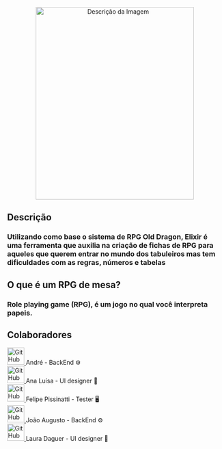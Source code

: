 <div align="center">
  <img src="https://media.discordapp.net/attachments/1114168401686966303/1141218045960925216/Untitled704_20230816005146.png?width=592&height=683" alt="Descrição da Imagem" style="width: 370px; height: 450px;">
</div>

<h2>
  Descrição
</h2>

<h3>
  Utilizando como base o sistema de RPG Old Dragon, Elixir é uma ferramenta que auxilia na criação de fichas de RPG para aqueles que querem entrar no mundo dos tabuleiros mas tem dificuldades com as regras, números e tabelas
</h3>

<h2>
  O que é um RPG de mesa?
</h2>

<h3>
  Role playing game (RPG), é um jogo no qual você interpreta papeis.
</h3>


<h2>
  Colaboradores
</h2>


<a href="https://github.com/Andre-06">
  <img src="https://avatars.githubusercontent.com/u/60292382?v=4" alt="GitHub" style="width:40px; height:40px;" />
</a>
<span class="button-text"> 
  André - BackEnd ⚙️
</span> <br>


<a href="https://github.com/tiredmoth">
  <img src="https://avatars.githubusercontent.com/u/125326119?v=4" alt="GitHub" style="width:40px; height:40px;" />
</a>
<span class="button-text"> 
  Ana Luísa - UI designer 🎨
</span> <br>

<a href="https://github.com/felipepbovo">
  <img src="https://avatars.githubusercontent.com/u/126599199?v=4" alt="GitHub" style="width:40px; height:40px;" />
</a>
<span class="button-text"> 
  Felipe Pissinatti - Tester 🖥️
</span> <br>

<a href="https://github.com/JoaoAHaupt">
  <img src="https://avatars.githubusercontent.com/u/127232326?v=4" alt="GitHub" style="width:40px; height:40px;" />
</a>
<span class="button-text"> 
  João Augusto - BackEnd ⚙️
</span> <br>

<a href="https://github.com/AruDaguer">
  <img src="https://avatars.githubusercontent.com/u/108810555?v=4" alt="GitHub" style="width:40px; height:40px;" />
</a>
<span class="button-text"> 
  Laura Daguer - UI designer 🎨
</span> <br>




